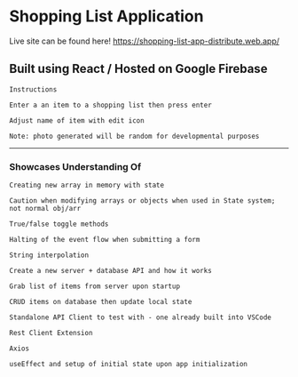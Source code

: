 # Shopping List Application
Live site can be found here! https://shopping-list-app-distribute.web.app/

## Built using React / Hosted on Google Firebase
` Instructions `

` Enter a an item to a shopping list then press enter `

` Adjust name of item with edit icon `

` Note: photo generated will be random for developmental purposes `

---

### Showcases Understanding Of
` Creating new array in memory with state `

` Caution when modifying arrays or objects when used in State system; not normal obj/arr `

` True/false toggle methods `

` Halting of the event flow when submitting a form `

` String interpolation `

` Create a new server + database API and how it works `

` Grab list of items from server upon startup `

` CRUD items on database then update local state `

` Standalone API Client to test with - one already built into VSCode `

` Rest Client Extension `

` Axios `

` useEffect and setup of initial state upon app initialization `

